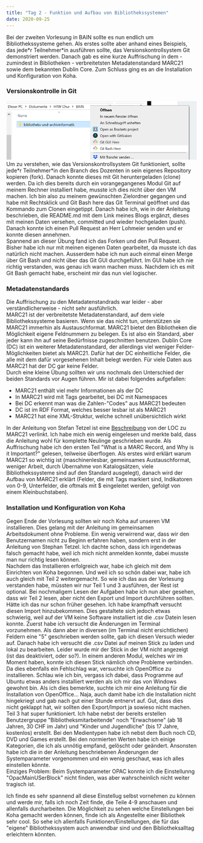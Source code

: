 ```yaml
---
title: "Tag 2 - Funktion und Aufbau von Bibliothekssystemen"
date: 2020-09-25
---
```

Bei der zweiten Vorlesung in BAIN sollte es nun endlich um Bibliothekssysteme gehen. Als erstes sollte aber anhand eines Beispiels, das jede\*r Teilnehmer\*in ausführen sollte, das Versionskontrollsystem Git demonstriert werden. Danach gab es eine kurze Auffrischung in dem - zumindest in Bibliotheken - verbreitetsten Metadatenstandard MARC21 sowie dem bekannten Dublin Core. Zum Schluss ging es an die Installation und Konfiguration von Koha. 

### Versionskontrolle in Git
![git bash here](https://github.com/shannarachel/storys/blob/master/assets/gitbashhere.png?raw=true)  
Um zu verstehen, wie das Versionskontrollsystem Git funktioniert, sollte jede\*r Teilnehmer\*in den Branch des Dozenten in sein eigenes Repository kopieren (fork). Danach konnte dieses mit Git heruntergeladen (clone) werden. Da ich dies bereits durch ein vorangegangenes Modul Git auf meinem Rechner installiert habe, musste ich dies nicht über den VM machen. Ich bin also zu meinem gewünschten Zielordner gegangen und habe mit Rechtsklick und Git Bash here das Git Terminal geöffnet und das Kommando zum Clonen eingetippt. Danach habe ich, wie in der Anleitung beschrieben, die README.md mit dem Link meines Blogs ergänzt, dieses mit meinen Daten versehen, committed und wieder hochgeladen (push). Danach konnte ich einen Pull Request an Herr Lohmeier senden und er konnte diesen annehmen.  
Spannend an dieser Übung fand ich das Forken und den Pull Request. Bisher habe ich nur mit meinen eigenen Daten gearbeitet, da musste ich das natürlich nicht machen.
Ausserdem habe ich nun auch einmal einen Merge über Git Bash und nicht über das Git GUI durchgeführt. Im GUI habe ich nie richtig verstanden, was genau ich wann machen muss. Nachdem ich es mit Git Bash gemacht habe, erscheint mir das nun viel logischer. 

### Metadatenstandards
Die Auffrischung zu den Metadatenstandrads war leider - aber verständlicherweise - nicht sehr ausführlich.  
MARC21 ist der verbreitetste Metadatenstandard, auf dem viele Bibliothekssysteme basieren. Wenn sie das nicht tun, unterstützen sie MARC21 immerhin als Austauschformat. MARC21 bietet den Bibliotheken die Möglichkeit eigene Feldnummern zu belegen. Es ist also ein Standard, aber jeder kann ihn auf seine Bedürfnisse zugeschnitten benutzen.
Dublin Core (DC) ist ein weiterer Metadatenstandard, der allerdings viel weniger Felder-Möglichkeiten bietet als MARC21. Dafür hat der DC einheitliche Felder, die alle mit dem dafür vorgesehenen Inhalt belegt werden. Für viele Daten aus MARC21 hat der DC gar keine Felder.  
Durch eine kleine Übung sollten wir uns nochmals den Unterschied der beiden Standards vor Augen führen. Mir ist dabei folgendes aufgefallen:
* MARC21 enthält viel mehr Informationen als der DC
* In MARC21 wird mit Tags gearbeitet, bei DC mit Namespaces
* Bei DC erkennt man was die Zahlen-"Codes" aus MARC21 bedeuten
* DC ist im RDF Format, welches besser lesbar ist als MARC21
* MARC21 hat eine XML-Struktur, welche schnell unübersichtlich wirkt

In der Anleitung von Stefan Tetzel ist eine [Beschreibung](https://www.loc.gov/marc/umb/) von der LOC zu MARC21 verlinkt. Ich habe mich ein wenig eingelesen und merkte bald, dass die Anleitung wohl für komplette Neulinge geschrieben wurde. Als Auffrischung habe ich den ersten Teil "What is a MARC Record, and Why is it Important?" gelesen, teilweise überflogen. Als erstes wird erklärt warum MARC21 so wichtig ist (maschinenlesbar, gemeinsames Austauschformat, weniger Arbeit, durch Übernahme von Katalogsätzen, viele Bibliothekssysteme sind auf den Standard ausgelegt), danach wird der Aufbau von MARC21 erklärt (Felder, die mit Tags markiert sind, Indikatoren von 0-9, Unterfelder, die oftmals mit $ eingeleitet werden, gefolgt von einem Kleinbuchstaben).

### Installation und Konfiguration von Koha
Gegen Ende der Vorlesung sollten wir noch Koha auf unseren VM installieren. Dies gelang mit der Anleitung im gemeinsamen Arbeitsdokument ohne Probleme. Ein wenig verwirrend war, dass wir den Benutzernamen nicht zu Beginn erfahren haben, sondern erst in der Anleitung von Stephan Tetzel. Ich dachte schon, dass ich irgendetwas falsch gemacht habe, weil ich mich nicht anmelden konnte, dabei musste man nur richtig lesen können.  
Nachdem das Installieren erfolgreich war, habe ich gleich mit dem Einrichten von Koha begonnen. Und weil ich so schön dabei war, habe ich auch gleich mit Teil 2 weitergemacht. So wie ich das aus der Vorlesung verstanden habe, müssten wir nur Teil 1 und 3 ausführen, der Rest ist optional. Bei nochmaligem Lesen der Aufgaben habe ich nun aber gesehen, dass wir Teil 2 lesen, aber nicht den Export und Import durchführen sollten. Hätte ich das nur schon früher gesehen. Ich habe krampfhaft versucht diesen Import hinzubekommen. Dies gestaltete sich jedoch etwas schwierig, weil auf der VM keine Software installiert ist die .csv Datein lesen konnte. Zuerst habe ich versucht die Änderungen im Terminal vorzunehmen. Als dann aber in diversen (im Terminal nicht ersichtlichen) Feldern eine "5" geschrieben werden sollte, gab ich diesen Versuch wieder auf. Danach habe ich versucht die .csv Datei auf meinen Stick zu laden und lokal zu bearbeiten. Leider wurde mir der Stick in der VM nicht angezeigt (ist das deaktiviert, oder so?). In einem anderen Modul, welches wir im Moment haben, konnte ich diesen Stick nämlich ohne Probleme verbinden. Da dies ebenfalls ein Fehlschlag war, versuchte ich OpenOffice zu installieren. Schlau wie ich bin, vergass ich dabei, dass Programme auf Ubuntu etwas anders installiert werden als ich mir das von Windows gewohnt bin. Als ich dies bemerkte, suchte ich mir eine Anleitung für die Installation von OpenOffice... Naja, auch damit habe ich die Installation nicht hingekriegt und gab nach gut einer Stunde entnervt auf. Gut, dass dies nicht geklappt hat, wir sollten den Export/Import ja sowieso nicht machen.  
Teil 3 hat super funktioniert. Ich habe nebst der bereits erstellen Benutzergruppe "Bibliotheksmitarbeitende" noch "Erwachsene" (ab 18 Jahren, 30 CHF im Jahr) und "Kinder und Jugendliche" (bis 17 Jahre, kostenlos) erstellt. Bei den Medientypen habe ich nebst dem Buch noch CD, DVD und Games erstellt. Bei den normierten Werten habe ich einige Kategorien, die ich als unnötig empfand, gelöscht oder geändert.  Ansonsten habe ich die in der Anleitung beschriebenen Änderungen der Systemparameter vorgenommen und ein wenig geschaut, was ich alles einstellen könnte.  
Einziges Problem: Beim Systemparameter OPAC konnte ich die Einstellunng "OpacMainUSerBlock" nicht finden, was aber wahrscheinlich nicht weiter tragisch ist.

Ich finde es sehr spannend all diese Einstellug selbst vornehmen zu können und werde mir, falls ich noch Zeit finde, die Teile 4-9 anschauen und allenfalls durcharbeiten. Die Möglichkeit zu sehen welche Einstellungen bei Koha gemacht werden können, finde ich als Angestellte einer Bibliothek sehr cool. So sehe ich allenfalls Funktionen/Einstellungen, die für das "eigene" Bibliothekssystem auch anwendbar sind und den Bibliotheksalltag erleichtern könnten.
